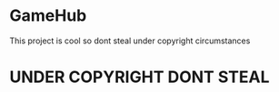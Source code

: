 # GameHub
This project is cool so dont steal under copyright circumstances

# UNDER COPYRIGHT DONT STEAL
